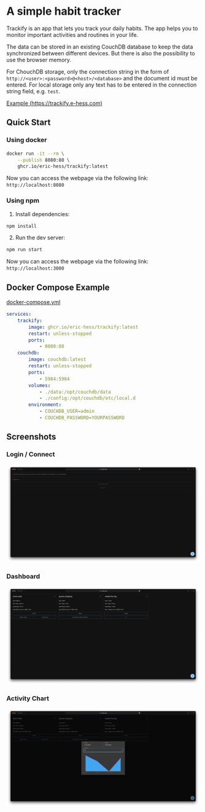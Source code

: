 # A simple habit tracker

Trackify is an app that lets you track your daily habits. The app helps you to monitor important activities and routines in your life.

The data can be stored in an existing CouchDB database to keep the data synchronized between different devices. 
But there is also the possibility to use the browser memory.

For ChouchDB storage, only the connection string in the form of `http://<user>:<password>@<host>/<database>` and the document id must be entered. 
For local storage only any text has to be entered in the connection string field, e.g. `test`.

[Example (https://trackify.e-hess.com)](https://trackify.e-hess.com)

## Quick Start

### Using docker

```bash
docker run -it --rm \
    --publish 8080:80 \
    ghcr.io/eric-hess/trackify:latest
```

Now you can access the webpage via the following link: `http://localhost:8080`

### Using npm

1. Install dependencies:

```bash
npm install
```

2. Run the dev server:

```bash
npm run start
```

Now you can access the webpage via the following link: `http://localhost:3000`

## Docker Compose Example
[docker-compose.yml](./docker/docker-compose.yml)
```yml
services:
    trackify:
        image: ghcr.io/eric-hess/trackify:latest
        restart: unless-stopped
        ports:
            - 8080:80
    couchdb:
        image: couchdb:latest
        restart: unless-stopped
        ports:
            - 5984:5984
        volumes:
            - ./data:/opt/couchdb/data
            - ./config:/opt/couchdb/etc/local.d
        environment:
            - COUCHDB_USER=admin
            - COUCHDB_PASSWORD=YOURPASSWORD
```

## Screenshots

### Login / Connect
![connect](./doc/screenshot/connect.png)

### Dashboard
![dashboard](./doc/screenshot/dashboard.png)

### Activity Chart
![chart](./doc/screenshot/chart.png)
